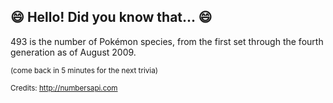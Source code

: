## :smile: Hello! Did you know that... :smile:
493 is the number of Pokémon species, from the first set through the fourth generation as of August 2009.

<sup>(come back in 5 minutes for the next trivia)</sup>


<sup>Credits: http://numbersapi.com</sup>
